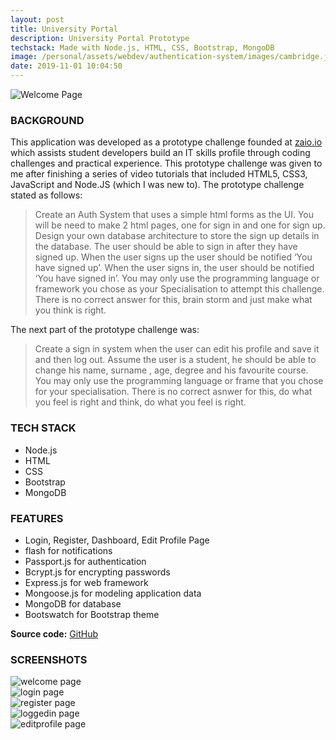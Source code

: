 ```yaml
---
layout: post
title: University Portal
description: University Portal Prototype
techstack: Made with Node.js, HTML, CSS, Bootstrap, MongoDB
image: /personal/assets/webdev/authentication-system/images/cambridge.jpeg
date: 2019-11-01 10:04:50
---
```


![Welcome Page](/personal/assets/webdev/authentication-system/images/welcome.png)

### BACKGROUND

This application was developed as a prototype challenge founded at [zaio.io](https://zaio.io/) which assists student developers build an IT skills profile through coding challenges and practical experience. This prototype challenge was given to me after finishing a series of video tutorials that included HTML5, CSS3, JavaScript and Node.JS (which I was new to). The prototype challenge stated as follows:
<blockquote>
Create an Auth System that uses a simple html forms as the UI. You will be need to make 2 html pages, one for sign in 
and one for sign up. Design your own database architecture to store the sign up details in the database. The user should 
be able to sign in after they have signed up. When the user signs up the user should be notified ‘You have signed up’. 
When the user signs in, the user should be notified ‘You have signed in’.  You may only use the programming language or 
framework you chose as your Specialisation to attempt this challenge. There is no correct answer for this, brain storm 
and just make what you think is right.
</blockquote>
The next part of the prototype challenge was:
<blockquote>
Create a sign in system when the user can edit his profile and save it and then log out. Assume the user is a student,
he should be able to change his name, surname , age, degree and his favourite course. You may only use the programming 
language or frame that you chose for your specialisation. There is no correct asnwer for this, do what you feel is right 
and think, do what you feel is right.
</blockquote>

### TECH STACK

- Node.js
- HTML
- CSS
- Bootstrap
- MongoDB

### FEATURES

- Login, Register, Dashboard, Edit Profile Page
- flash for notifications
- Passport.js for authentication
- Bcrypt.js for encrypting passwords
- Express.js for web framework
- Mongoose.js for modeling application data
- MongoDB for database
- Bootswatch for Bootstrap theme

<b>Source code:</b> [GitHub](https://github.com/bitVivAZ/Authentication-System)

### SCREENSHOTS

<div class="box alt">
	<div class="row 50% uniform">
		<div class="6u"><span class="image fit"><img src="/personal/assets/webdev/authentication-system/images/welcome.png" alt="welcome page" /></span></div>
		<div class="6u"><span class="image fit"><img src="/personal/assets/webdev/authentication-system/images/login.png" alt="login page" /></span></div>
		<div class="u$"><span class="image fit"><img src="/personal/assets/webdev/authentication-system/images/register.png" alt="register page" /></span></div>
        <div class="6u"><span class="image fit"><img src="/personal/assets/webdev/authentication-system/images/loggedin.png" alt="loggedin page" /></span></div>
		<div class="6u"><span class="image fit"><img src="/personal/assets/webdev/authentication-system/images/editprofile.png" alt="editprofile page" /></span></div>
	</div>
</div>